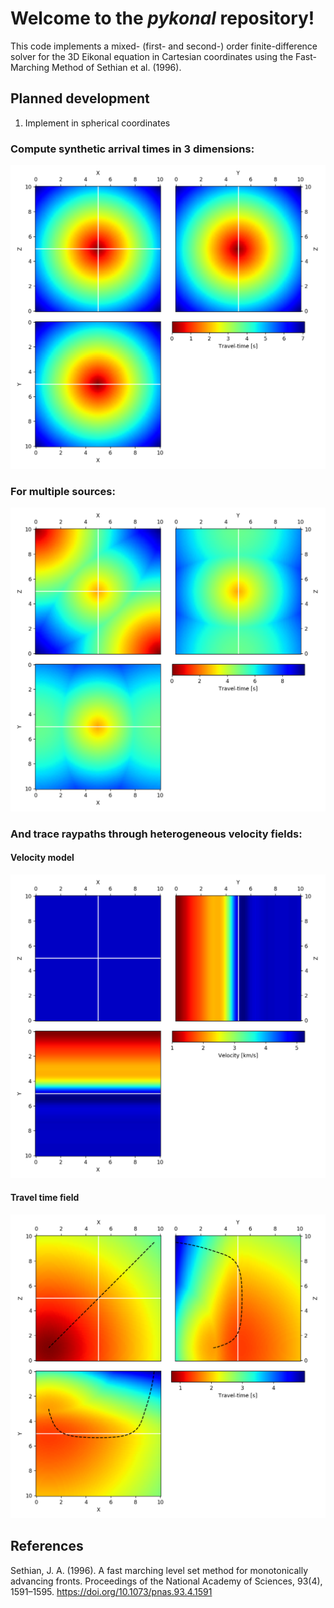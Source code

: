 # Welcome to the *pykonal* repository!
This code implements a mixed- (first- and second-) order finite-difference solver for the 3D Eikonal equation in Cartesian coordinates using the Fast-Marching Method of Sethian et al. (1996).

## Planned development
1. Implement in spherical coordinates

### Compute synthetic arrival times in 3 dimensions:
![Figure 1](figures/figure_1.png)
### For multiple sources:
![Figure 2](figures/figure_2.png)
### And trace raypaths through heterogeneous velocity fields:
#### Velocity model
![Figure 3](figures/figure_3.png)
#### Travel time field
![Figure 4](figures/figure_4.png)

## References
Sethian, J. A. (1996). A fast marching level set method for monotonically advancing fronts. Proceedings of the National Academy of Sciences, 93(4), 1591–1595. https://doi.org/10.1073/pnas.93.4.1591

